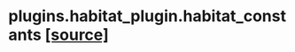 # plugins.habitat_plugin.habitat_constants [[source]](https://github.com/allenai/allenact/tree/master/plugins/habitat_plugin/habitat_constants.py)

